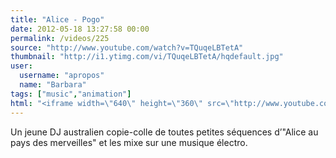 ```yaml
---
title: "Alice - Pogo"
date: 2012-05-18 13:27:58 00:00
permalink: /videos/225
source: "http://www.youtube.com/watch?v=TQuqeLBTetA"
thumbnail: "http://i1.ytimg.com/vi/TQuqeLBTetA/hqdefault.jpg"
user:
  username: "apropos"
  name: "Barbara"
tags: ["music","animation"]
html: "<iframe width=\"640\" height=\"360\" src=\"http://www.youtube.com/embed/TQuqeLBTetA?wmode=transparent&fs=1&feature=oembed\" frameborder=\"0\" allowfullscreen></iframe>"
---
```


Un jeune DJ australien copie-colle de toutes petites séquences d’"Alice au pays des merveilles" et les mixe sur une musique électro.